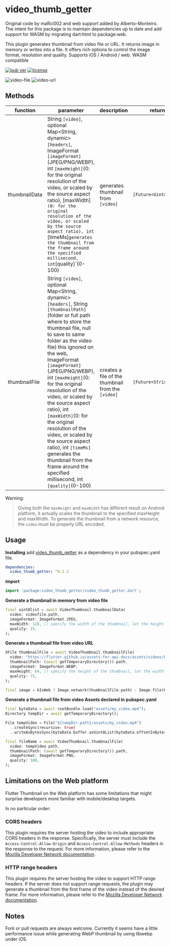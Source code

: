 # video_thumb_getter

Original code by maRci002 and web support added by Alberto-Monteiro. The intent for this package is to maintain dependencies up to date and add support for WASM by migrating dart:html to package:web. 

This plugin generates thumbnail from video file or URL.  It returns image in memory or writes into a file.  It offers rich options to control the image format, resolution and quality.  Supports iOS / Android / web. WASM compatible

[![pub ver](https://img.shields.io/badge/pub-v0.6.1-blue)](https://pub.dev/packages/video_thumb_getter)
[![license](https://img.shields.io/github/license/mashape/apistatus.svg)](https://github.com/justsoft/)

![video-file](https://github.com/justsoft/video_thumbnail/blob/master/video_file.png?raw=true) ![video-url](https://github.com/justsoft/video_thumbnail/blob/master/video_url.png?raw=true)

## Methods
|function|parameter|description|return|
|--|--|--|--|
|thumbnailData|String `[video]`, optional Map<String, dynamic> `[headers]`, ImageFormat `[imageFormat]`(JPEG/PNG/WEBP), int `[maxHeight]`(0: for the original resolution of the video, or scaled by the source aspect ratio), [maxWidth]`(0: for the original resolution of the video, or scaled by the source aspect ratio), int `[timeMs]` generates the thumbnail from the frame around the specified millisecond, int `[quality]`(0-100)|generates thumbnail from `[video]`|`[Future<Uint8List>]`|
|thumbnailFile|String `[video]`, optional Map<String, dynamic> `[headers]`, String `[thumbnailPath]`(folder or full path where to store the thumbnail file, null to save to same folder as the video file) this ignored on the web, ImageFormat `[imageFormat]`(JPEG/PNG/WEBP), int `[maxHeight]`(0: for the original resolution of the video, or scaled by the source aspect ratio), int `[maxWidth]`(0: for the original resolution of the video, or scaled by the source aspect ratio), int `[timeMs]` generates the thumbnail from the frame around the specified millisecond, int `[quality]`(0-100)|creates a file of the thumbnail from the `[video]` |`[Future<String>]`|

Warning:
> Giving both the `maxHeight` and `maxWidth` has different result on Android platform, it actually scales the thumbnail to the specified maxHeight and maxWidth.
> To generate the thumbnail from a network resource, the `video` must be properly URL encoded.

## Usage

**Installing**
add [video_thumb_getter](https://pub.dev/packages/video_thumb_getter) as a dependency in your pubspec.yaml file.
```yaml
dependencies:
  video_thumb_getter: ^0.1.3
```
**import**
```dart
import 'package:video_thumb_getter/video_thumb_getter.dart';

```
**Generate a thumbnail in memory from video file**
```dart
final uint8list = await VideoThumbnail.thumbnailData(
  video: videofile.path,
  imageFormat: ImageFormat.JPEG,
  maxWidth: 128, // specify the width of the thumbnail, let the height auto-scaled to keep the source aspect ratio
  quality: 25,
);
```

**Generate a thumbnail file from video URL**
```dart
XFile thumbnailFile = await VideoThumbnail.thumbnailFile(
  video: "https://flutter.github.io/assets-for-api-docs/assets/videos/butterfly.mp4",
  thumbnailPath: (await getTemporaryDirectory()).path,
  imageFormat: ImageFormat.WEBP,
  maxHeight: 64, // specify the height of the thumbnail, let the width auto-scaled to keep the source aspect ratio
  quality: 75,
);

final image = kIsWeb ? Image.network(thumbnailFile.path) : Image.file(File(thumbnailFile.path));
```

**Generate a thumbnail file from video Assets declared in pubspec.yaml**
```dart
final byteData = await rootBundle.load("assets/my_video.mp4");
Directory tempDir = await getTemporaryDirectory();

File tempVideo = File("${tempDir.path}/assets/my_video.mp4")
  ..createSync(recursive: true)
  ..writeAsBytesSync(byteData.buffer.asUint8List(byteData.offsetInBytes, byteData.lengthInBytes));

final fileName = await VideoThumbnail.thumbnailFile(
  video: tempVideo.path,
  thumbnailPath: (await getTemporaryDirectory()).path,
  imageFormat: ImageFormat.PNG,  
  quality: 100,
);
```

## Limitations on the Web platform

Flutter Thumbnail on the Web platform has some limitations that might surprise developers more familiar with mobile/desktop targets.

In no particular order:

### CORS headers
This plugin requires the server hosting the video to include appropriate CORS headers in the response. Specifically, the server must include the `Access-Control-Allow-Origin` and `Access-Control-Allow-Methods` headers in the response to the request.
For more information, please refer to the [Mozilla Developer Network documentation](https://developer.mozilla.org/en-US/docs/Web/HTTP/CORS).

### HTTP range headers
This plugin requires the server hosting the video to support HTTP range headers. If the server does not support range requests, the plugin may generate a thumbnail from the first frame of the video instead of the desired frame.
For more information, please refer to the [Mozilla Developer Network documentation](https://developer.mozilla.org/en-US/docs/Web/HTTP/Range_requests).

## Notes
Fork or pull requests are always welcome. Currently it seems have a little performance issue while generating WebP thumbnail by using libwebp under iOS.
